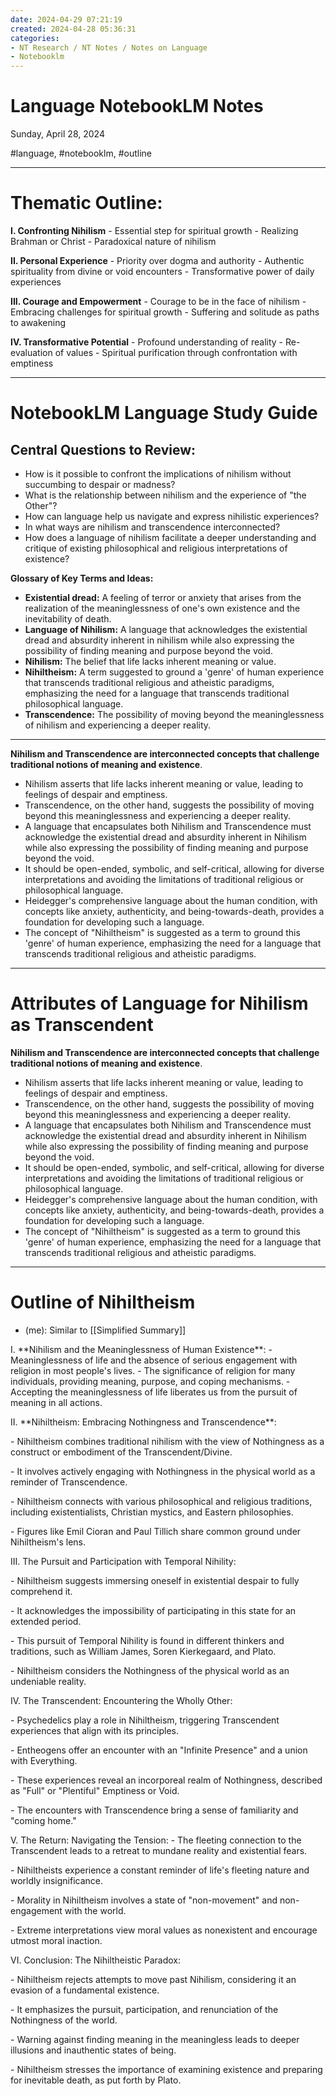 ```yaml
---
date: 2024-04-29 07:21:19
created: 2024-04-28 05:36:31
categories:
- NT Research / NT Notes / Notes on Language
- Notebooklm
---
```


# Language NotebookLM Notes

Sunday, April 28, 2024

#language, #notebooklm, #outline

* * *

# **Thematic Outline:**

**I. Confronting Nihilism** - Essential step for spiritual growth - Realizing Brahman or Christ - Paradoxical nature of nihilism

**II. Personal Experience** - Priority over dogma and authority - Authentic spirituality from divine or void encounters - Transformative power of daily experiences

**III. Courage and Empowerment** - Courage to be in the face of nihilism - Embracing challenges for spiritual growth - Suffering and solitude as paths to awakening

**IV. Transformative Potential** - Profound understanding of reality - Re-evaluation of values - Spiritual purification through confrontation with emptiness

* * *

  

# NotebookLM Language Study Guide

## **Central Questions to Review:**

- How is it possible to confront the implications of nihilism without succumbing to despair or madness?
- What is the relationship between nihilism and the experience of "the Other"?
- How can language help us navigate and express nihilistic experiences?
- In what ways are nihilism and transcendence interconnected?
- How does a language of nihilism facilitate a deeper understanding and critique of existing philosophical and religious interpretations of existence?

**Glossary of Key Terms and Ideas:**

- **Existential dread:** A feeling of terror or anxiety that arises from the realization of the meaninglessness of one's own existence and the inevitability of death.
- **Language of Nihilism:** A language that acknowledges the existential dread and absurdity inherent in nihilism while also expressing the possibility of finding meaning and purpose beyond the void.
- **Nihilism:** The belief that life lacks inherent meaning or value.
- **Nihiltheism:** A term suggested to ground a 'genre' of human experience that transcends traditional religious and atheistic paradigms, emphasizing the need for a language that transcends traditional philosophical language.
- **Transcendence:** The possibility of moving beyond the meaninglessness of nihilism and experiencing a deeper reality.

* * *

  

**Nihilism and Transcendence are interconnected concepts that challenge traditional notions of meaning and existence**.

- Nihilism asserts that life lacks inherent meaning or value, leading to feelings of despair and emptiness.
- Transcendence, on the other hand, suggests the possibility of moving beyond this meaninglessness and experiencing a deeper reality.
- A language that encapsulates both Nihilism and Transcendence must acknowledge the existential dread and absurdity inherent in Nihilism while also expressing the possibility of finding meaning and purpose beyond the void.
- It should be open-ended, symbolic, and self-critical, allowing for diverse interpretations and avoiding the limitations of traditional religious or philosophical language.
- Heidegger's comprehensive language about the human condition, with concepts like anxiety, authenticity, and being-towards-death, provides a foundation for developing such a language.
- The concept of "Nihiltheism" is suggested as a term to ground this 'genre' of human experience, emphasizing the need for a language that transcends traditional religious and atheistic paradigms.

* * *

  

# Attributes of Language for Nihilism as Transcendent

**Nihilism and Transcendence are interconnected concepts that challenge traditional notions of meaning and existence**.

- Nihilism asserts that life lacks inherent meaning or value, leading to feelings of despair and emptiness.
- Transcendence, on the other hand, suggests the possibility of moving beyond this meaninglessness and experiencing a deeper reality.
- A language that encapsulates both Nihilism and Transcendence must acknowledge the existential dread and absurdity inherent in Nihilism while also expressing the possibility of finding meaning and purpose beyond the void.
- It should be open-ended, symbolic, and self-critical, allowing for diverse interpretations and avoiding the limitations of traditional religious or philosophical language.
- Heidegger's comprehensive language about the human condition, with concepts like anxiety, authenticity, and being-towards-death, provides a foundation for developing such a language.
- The concept of "Nihiltheism" is suggested as a term to ground this 'genre' of human experience, emphasizing the need for a language that transcends traditional religious and atheistic paradigms.

* * *

  

# Outline of Nihiltheism

- (me): Similar to [[Simplified Summary]]

I. \*\*Nihilism and the Meaninglessness of Human Existence\*\*: - Meaninglessness of life and the absence of serious engagement with religion in most people's lives. - The significance of religion for many individuals, providing meaning, purpose, and coping mechanisms. - Accepting the meaninglessness of life liberates us from the pursuit of meaning in all actions.

II. \*\*Nihiltheism: Embracing Nothingness and Transcendence\*\*:

\- Nihiltheism combines traditional nihilism with the view of Nothingness as a construct or embodiment of the Transcendent/Divine.

\- It involves actively engaging with Nothingness in the physical world as a reminder of Transcendence.

\- Nihiltheism connects with various philosophical and religious traditions, including existentialists, Christian mystics, and Eastern philosophies.

\- Figures like Emil Cioran and Paul Tillich share common ground under Nihiltheism's lens.

III. The Pursuit and Participation with Temporal Nihility:

\- Nihiltheism suggests immersing oneself in existential despair to fully comprehend it.

\- It acknowledges the impossibility of participating in this state for an extended period.

\- This pursuit of Temporal Nihility is found in different thinkers and traditions, such as William James, Soren Kierkegaard, and Plato.

\- Nihiltheism considers the Nothingness of the physical world as an undeniable reality.

IV. The Transcendent: Encountering the Wholly Other:

\- Psychedelics play a role in Nihiltheism, triggering Transcendent experiences that align with its principles.

\- Entheogens offer an encounter with an "Infinite Presence" and a union with Everything.

\- These experiences reveal an incorporeal realm of Nothingness, described as "Full" or "Plentiful" Emptiness or Void.

\- The encounters with Transcendence bring a sense of familiarity and "coming home."

V. The Return: Navigating the Tension: - The fleeting connection to the Transcendent leads to a retreat to mundane reality and existential fears.

\- Nihiltheists experience a constant reminder of life's fleeting nature and worldly insignificance.

\- Morality in Nihiltheism involves a state of "non-movement" and non-engagement with the world.

\- Extreme interpretations view moral values as nonexistent and encourage utmost moral inaction.

VI. Conclusion: The Nihiltheistic Paradox:

\- Nihiltheism rejects attempts to move past Nihilism, considering it an evasion of a fundamental existence.

\- It emphasizes the pursuit, participation, and renunciation of the Nothingness of the world.

\- Warning against finding meaning in the meaningless leads to deeper illusions and inauthentic states of being.

\- Nihiltheism stresses the importance of examining existence and preparing for inevitable death, as put forth by Plato.